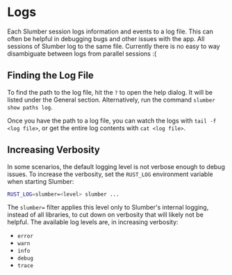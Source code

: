 # Logs

Each Slumber session logs information and events to a log file. This can often be helpful in debugging bugs and other issues with the app. All sessions of Slumber log to the same file. Currently there is no easy to way disambiguate between logs from parallel sessions :(

## Finding the Log File

To find the path to the log file, hit the `?` to open the help dialog. It will be listed under the General section. Alternatively, run the command `slumber show paths log`.

Once you have the path to a log file, you can watch the logs with `tail -f <log file>`, or get the entire log contents with `cat <log file>`.

## Increasing Verbosity

In some scenarios, the default logging level is not verbose enough to debug issues. To increase the verbosity, set the `RUST_LOG` environment variable when starting Slumber:

```sh
RUST_LOG=slumber=<level> slumber ...
```

The `slumber=` filter applies this level only to Slumber's internal logging, instead of all libraries, to cut down on verbosity that will likely not be helpful. The available log levels are, in increasing verbosity:

- `error`
- `warn`
- `info`
- `debug`
- `trace`
